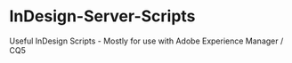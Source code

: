 InDesign-Server-Scripts
=======================

Useful InDesign Scripts - Mostly for use with Adobe Experience Manager / CQ5
